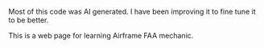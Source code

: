 Most of this code was AI generated. I have been improving it to fine tune it to be better. 

This is a web page for learning Airframe FAA mechanic. 
